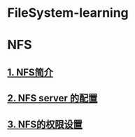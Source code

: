 # FileSystem-learning


# NFS

## [1. NFS简介](https://github.com/Letitmiss/FS-learning/blob/master/blog/01.NFS1.md)
## [2. NFS server 的配置](https://github.com/Letitmiss/FS-learning/blob/master/blog/01.NFS2.md)
## [3. NFS的权限设置](https://github.com/Letitmiss/FS-learning/blob/master/blog/01.NFS3.md)
